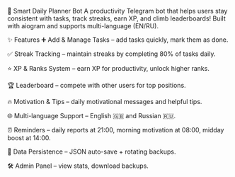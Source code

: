 🤖 Smart Daily Planner Bot
A productivity Telegram bot that helps users stay consistent with tasks, track streaks, earn XP, and climb leaderboards!
Built with aiogram and supports multi-language (EN/RU).

✨ Features
➕ Add & Manage Tasks – add tasks quickly, mark them as done.

✅ Streak Tracking – maintain streaks by completing 80% of tasks daily.

⭐ XP & Ranks System – earn XP for productivity, unlock higher ranks.

🏆 Leaderboard – compete with other users for top positions.

🔥 Motivation & Tips – daily motivational messages and helpful tips.

🌐 Multi-language Support – English 🇬🇧 and Russian 🇷🇺.

⏰ Reminders – daily reports at 21:00, morning motivation at 08:00, midday boost at 14:00.

💾 Data Persistence – JSON auto-save + rotating backups.

🛠 Admin Panel – view stats, download backups.